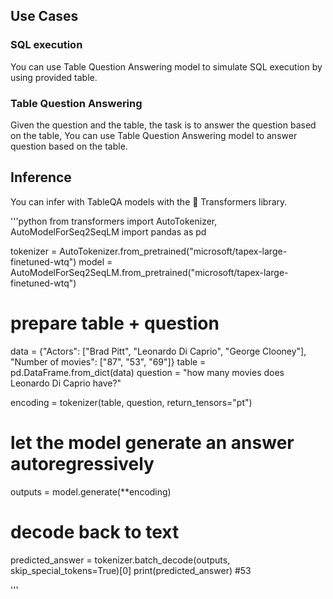 ## Use Cases

### SQL execution

You can use Table Question Answering model to simulate SQL execution by using provided table.

### Table Question Answering 

Given the question and the table, the task is to answer the question based on the table, You can use Table Question Answering model to answer question based on the table. 

## Inference 

You can infer with TableQA models with the 🤗 Transformers library.

'''python 
from transformers import AutoTokenizer, AutoModelForSeq2SeqLM
import pandas as pd

tokenizer = AutoTokenizer.from_pretrained("microsoft/tapex-large-finetuned-wtq")
model = AutoModelForSeq2SeqLM.from_pretrained("microsoft/tapex-large-finetuned-wtq")

# prepare table + question
data = {"Actors": ["Brad Pitt", "Leonardo Di Caprio", "George Clooney"], "Number of movies": ["87", "53", "69"]}
table = pd.DataFrame.from_dict(data)
question = "how many movies does Leonardo Di Caprio have?"

encoding = tokenizer(table, question, return_tensors="pt")

# let the model generate an answer autoregressively
outputs = model.generate(**encoding)

# decode back to text
predicted_answer = tokenizer.batch_decode(outputs, skip_special_tokens=True)[0]
print(predicted_answer)
#53

'''
